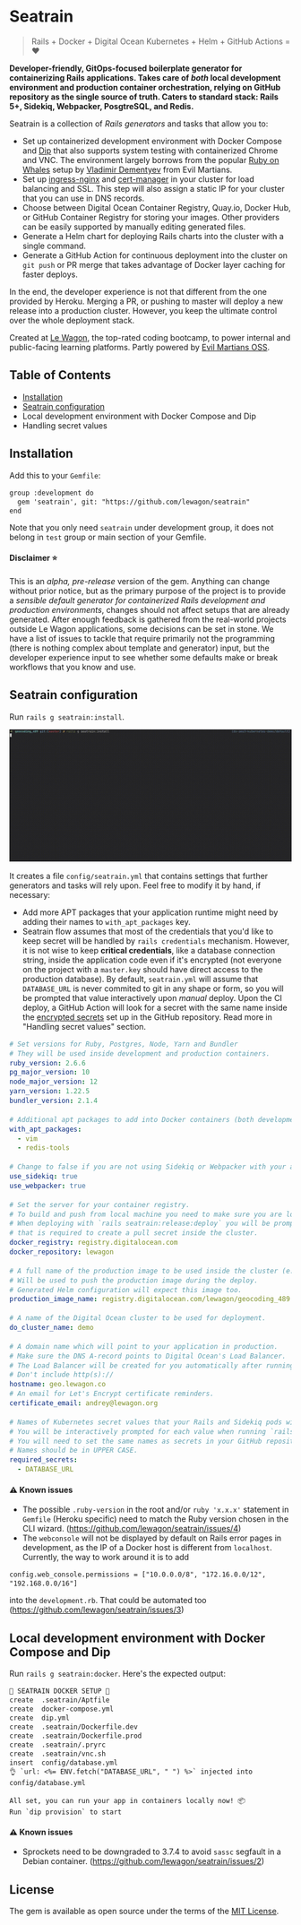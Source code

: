 # Seatrain

> Rails + Docker + Digital Ocean Kubernetes + Helm + GitHub Actions = :heart:

**Developer-friendly, GitOps-focused boilerplate generator for containerizing Rails applications. Takes care of _both_ local development environment and production container orchestration, relying on GitHub repository as the single source of truth. Caters to standard stack: Rails 5+, Sidekiq, Webpacker, PosgtreSQL, and Redis.**

Seatrain is a collection of _Rails generators_ and tasks that allow you to:

- Set up containerized development environment with Docker Compose and [Dip](https://github.com/bibendi/dip) that also supports system testing with containerized Chrome and VNC. The environment largely borrows from the popular [Ruby on Whales](https://evilmartians.com/chronicles/ruby-on-whales-docker-for-ruby-rails-development) setup by [Vladimir Dementyev](https://github.com/palkan/) from Evil Martians.
- Set up [ingress-nginx](https://kubernetes.github.io/ingress-nginx/) and [cert-manager](https://cert-manager.io) in your cluster for load balancing and SSL. This step will also assign a static IP for your cluster that you can use in DNS records.
- Choose between Digital Ocean Container Registry, Quay.io, Docker Hub, or GitHub Container Registry for storing your images. Other providers can be easily supported by manually editing generated files.
- Generate a Helm chart for deploying Rails charts into the cluster with a single command.
- Generate a GitHub Action for continuous deployment into the cluster on `git push` or PR merge that takes advantage of Docker layer caching for faster deploys.

In the end, the developer experience is not that different from the one provided by Heroku. Merging a PR, or pushing to master will deploy a new release into a production cluster. However, you keep the ultimate control over the whole deployment stack.

Created at [Le Wagon](https://www.lewagon.com), the top-rated coding bootcamp, to power internal and public-facing learning platforms. Partly powered by [Evil Martians OSS](https://evilmartians.com/#oss).

## Table of Contents

- [Installation](#installation)
- [Seatrain configuration](#seatrain-configuration)
- Local development environment with Docker Compose and Dip
- Handling secret values

## Installation

Add this to your `Gemfile`:

```
group :development do
  gem 'seatrain', git: "https://github.com/lewagon/seatrain"
end
```

Note that you only need `seatrain` under development group, it does not belong in `test` group or main section of your Gemfile.

#### Disclaimer :star:

This is an _alpha, pre-release_ version of the gem. Anything can change without prior notice, but as the primary purpose of the project is to provide a _sensible default generator for containerized Rails development and production environments_, changes should not affect setups that are already generated. After enough feedback is gathered from the real-world projects outside Le Wagon applications, some decisions can be set in stone. We have a list of issues to tackle that require primarily not the programming (there is nothing complex about template and generator) input, but the developer experience input to see whether some defaults make or break workflows that you know and use.

## Seatrain configuration

Run `rails g seatrain:install`.

![Interactive CLI wizard](media/install.gif)

It creates a file `config/seatrain.yml` that contains settings that further generators and tasks will rely upon. Feel free to modify it by hand, if necessary:

- Add more APT packages that your application runtime might need by adding their names to `with_apt_packages` key.
- Seatrain flow assumes that most of the credentials that you'd like to keep secret will be handled by `rails credentials` mechanism. However, it is not wise to keep **critical credentials**, like a database connection string, inside the application code even if it's encrypted (not everyone on the project with a `master.key` should have direct access to the production database). By default, `seatrain.yml` will assume that `DATABASE_URL` is never commited to git in any shape or form, so you will be prompted that value interactively upon _manual_ deploy. Upon the CI deploy, a GitHub Action will look for a secret with the same name inside the [encrypted secrets](https://docs.github.com/en/free-pro-team@latest/actions/reference/encrypted-secrets#creating-encrypted-secrets-for-a-repository) set up in the GitHub repository. Read more in "Handling secret values" section.

```yml
# Set versions for Ruby, Postgres, Node, Yarn and Bundler
# They will be used inside development and production containers.
ruby_version: 2.6.6
pg_major_version: 10
node_major_version: 12
yarn_version: 1.22.5
bundler_version: 2.1.4

# Additional apt packages to add into Docker containers (both development and production)
with_apt_packages:
  - vim
  - redis-tools

# Change to false if you are not using Sidekiq or Webpacker with your app.
use_sidekiq: true
use_webpacker: true

# Set the server for your container registry.
# To build and push from local machine you need to make sure you are logged into registry locally (`docker login`)
# When deploying with `rails seatrain:release:deploy` you will be prompted for any missing data
# that is required to create a pull secret inside the cluster.
docker_registry: registry.digitalocean.com
docker_repository: lewagon

# A full name of the production image to be used inside the cluster (e.g., quay.io/account_name/image_name).
# Will be used to push the production image during the deploy.
# Generated Helm configuration will expect this image too.
production_image_name: registry.digitalocean.com/lewagon/geocoding_489

# A name of the Digital Ocean cluster to be used for deployment.
do_cluster_name: demo

# A domain name which will point to your application in production.
# Make sure the DNS A-record points to Digital Ocean's Load Balancer.
# The Load Balancer will be created for you automatically after running `rails g seatrain cluster:prepare`.
# Don't include http(s)://
hostname: geo.lewagon.co
# An email for Let's Encrypt certificate reminders.
certificate_email: andrey@lewagon.org

# Names of Kubernetes secret values that your Rails and Sidekiq pods will rely on.
# You will be interactively prompted for each value when running `rails seatrain:release:deploy`.
# You will need to set the same names as secrets in your GitHub repository settings to use Github Actions deployment.
# Names should be in UPPER CASE.
required_secrets:
  - DATABASE_URL
```

#### :warning: Known issues

- The possible `.ruby-version` in the root and/or `ruby 'x.x.x'` statement in `Gemfile` (Heroku specific) need to match the Ruby version chosen in the CLI wizard. (https://github.com/lewagon/seatrain/issues/4)
- The `webconsole` will not be displayed by default on Rails error pages in development, as the IP of a Docker host is different from `localhost`. Currently, the way to work around it is to add

```
config.web_console.permissions = ["10.0.0.0/8", "172.16.0.0/12", "192.168.0.0/16"]
```

into the `development.rb`. That could be automated too (https://github.com/lewagon/seatrain/issues/3)

## Local development environment with Docker Compose and Dip

Run `rails g seatrain:docker`. Here's the expected output:

```
🚃 SEATRAIN DOCKER SETUP 🌊
create  .seatrain/Aptfile
create  docker-compose.yml
create  dip.yml
create  .seatrain/Dockerfile.dev
create  .seatrain/Dockerfile.prod
create  .seatrain/.pryrc
create  .seatrain/vnc.sh
insert  config/database.yml
👌 `url: <%= ENV.fetch("DATABASE_URL", " ") %>` injected into config/database.yml

All set, you can run your app in containers locally now! 📦
Run `dip provision` to start
```

#### :warning: Known issues

- Sprockets need to be downgraded to 3.7.4 to avoid `sassc` segfault in a Debian container. (https://github.com/lewagon/seatrain/issues/2)

##

## License

The gem is available as open source under the terms of the [MIT License](https://opensource.org/licenses/MIT).
